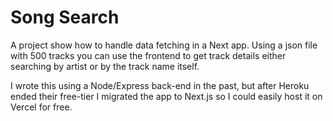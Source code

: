 # Song Search

A project show how to handle data fetching in a Next app. Using a json file with 500 tracks you can use the frontend to get track details either searching by artist or by the track name itself.

I wrote this using a Node/Express back-end in the past, but after Heroku ended their free-tier I migrated the app to Next.js so I could easily host it on Vercel for free.
